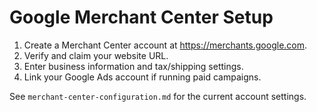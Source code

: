 # Google Merchant Center Setup

1. Create a Merchant Center account at <https://merchants.google.com>.
2. Verify and claim your website URL.
3. Enter business information and tax/shipping settings.
4. Link your Google Ads account if running paid campaigns.

See `merchant-center-configuration.md` for the current account settings.
